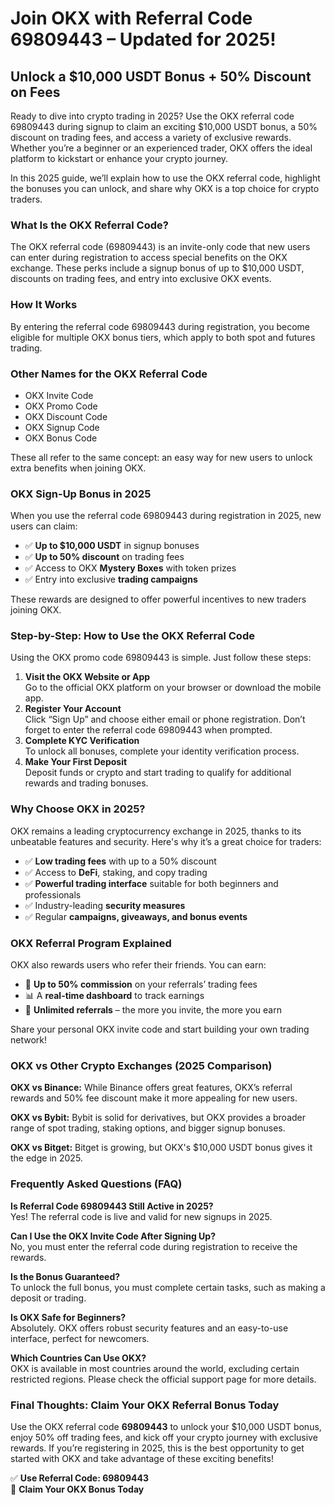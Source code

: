 <h1>Join OKX with Referral Code 69809443 – Updated for 2025!</h1>
<h2>Unlock a $10,000 USDT Bonus + 50% Discount on Fees</h2>
<p>Ready to dive into crypto trading in 2025? Use the OKX referral code 69809443 during signup to claim an exciting $10,000 USDT bonus, a 50% discount on trading fees, and access a variety of exclusive rewards. Whether you’re a beginner or an experienced trader, OKX offers the ideal platform to kickstart or enhance your crypto journey.</p>
<p>In this 2025 guide, we’ll explain how to use the OKX referral code, highlight the bonuses you can unlock, and share why OKX is a top choice for crypto traders.</p>

<h3>What Is the OKX Referral Code?</h3>
<p>The OKX referral code (69809443) is an invite-only code that new users can enter during registration to access special benefits on the OKX exchange. These perks include a signup bonus of up to $10,000 USDT, discounts on trading fees, and entry into exclusive OKX events.</p>

<h3>How It Works</h3>
<p>By entering the referral code 69809443 during registration, you become eligible for multiple OKX bonus tiers, which apply to both spot and futures trading.</p>

<h3>Other Names for the OKX Referral Code</h3>
<ul>
<li>OKX Invite Code</li>
<li>OKX Promo Code</li>
<li>OKX Discount Code</li>
<li>OKX Signup Code</li>
<li>OKX Bonus Code</li>
</ul>
<p>These all refer to the same concept: an easy way for new users to unlock extra benefits when joining OKX.</p>

<h3>OKX Sign-Up Bonus in 2025</h3>
<p>When you use the referral code 69809443 during registration in 2025, new users can claim:</p>
<ul>
<li>✅ <strong>Up to $10,000 USDT</strong> in signup bonuses</li>
<li>✅ <strong>Up to 50% discount</strong> on trading fees</li>
<li>✅ Access to OKX <strong>Mystery Boxes</strong> with token prizes</li>
<li>✅ Entry into exclusive <strong>trading campaigns</strong></li>
</ul>
<p>These rewards are designed to offer powerful incentives to new traders joining OKX.</p>

<h3>Step-by-Step: How to Use the OKX Referral Code</h3>
<p>Using the OKX promo code 69809443 is simple. Just follow these steps:</p>
<ol>
<li><strong>Visit the OKX Website or App</strong><br>Go to the official OKX platform on your browser or download the mobile app.</li>
<li><strong>Register Your Account</strong><br>Click “Sign Up” and choose either email or phone registration. Don’t forget to enter the referral code 69809443 when prompted.</li>
<li><strong>Complete KYC Verification</strong><br>To unlock all bonuses, complete your identity verification process.</li>
<li><strong>Make Your First Deposit</strong><br>Deposit funds or crypto and start trading to qualify for additional rewards and trading bonuses.</li>
</ol>

<h3>Why Choose OKX in 2025?</h3>
<p>OKX remains a leading cryptocurrency exchange in 2025, thanks to its unbeatable features and security. Here's why it’s a great choice for traders:</p>
<ul>
<li>✅ <strong>Low trading fees</strong> with up to a 50% discount</li>
<li>✅ Access to <strong>DeFi</strong>, staking, and copy trading</li>
<li>✅ <strong>Powerful trading interface</strong> suitable for both beginners and professionals</li>
<li>✅ Industry-leading <strong>security measures</strong></li>
<li>✅ Regular <strong>campaigns, giveaways, and bonus events</strong></li>
</ul>

<h3>OKX Referral Program Explained</h3>
<p>OKX also rewards users who refer their friends. You can earn:</p>
<ul>
<li>💸 <strong>Up to 50% commission</strong> on your referrals’ trading fees</li>
<li>📊 A <strong>real-time dashboard</strong> to track earnings</li>
<li>🔁 <strong>Unlimited referrals</strong> – the more you invite, the more you earn</li>
</ul>
<p>Share your personal OKX invite code and start building your own trading network!</p>

<h3>OKX vs Other Crypto Exchanges (2025 Comparison)</h3>
<p><strong>OKX vs Binance:</strong> While Binance offers great features, OKX’s referral rewards and 50% fee discount make it more appealing for new users.</p>
<p><strong>OKX vs Bybit:</strong> Bybit is solid for derivatives, but OKX provides a broader range of spot trading, staking options, and bigger signup bonuses.</p>
<p><strong>OKX vs Bitget:</strong> Bitget is growing, but OKX's $10,000 USDT bonus gives it the edge in 2025.</p>

<h3>Frequently Asked Questions (FAQ)</h3>
<p><strong>Is Referral Code 69809443 Still Active in 2025?</strong><br>Yes! The referral code is live and valid for new signups in 2025.</p>
<p><strong>Can I Use the OKX Invite Code After Signing Up?</strong><br>No, you must enter the referral code during registration to receive the rewards.</p>
<p><strong>Is the Bonus Guaranteed?</strong><br>To unlock the full bonus, you must complete certain tasks, such as making a deposit or trading.</p>
<p><strong>Is OKX Safe for Beginners?</strong><br>Absolutely. OKX offers robust security features and an easy-to-use interface, perfect for newcomers.</p>
<p><strong>Which Countries Can Use OKX?</strong><br>OKX is available in most countries around the world, excluding certain restricted regions. Please check the official support page for more details.</p>

<h3>Final Thoughts: Claim Your OKX Referral Bonus Today</h3>
<p>Use the OKX referral code <strong>69809443</strong> to unlock your $10,000 USDT bonus, enjoy 50% off trading fees, and kick off your crypto journey with exclusive rewards. If you’re registering in 2025, this is the best opportunity to get started with OKX and take advantage of these exciting benefits!</p>
<p>✅ <strong>Use Referral Code: 69809443</strong><br>🎁 <strong>Claim Your OKX Bonus Today</strong></p>
</body>
</html>
